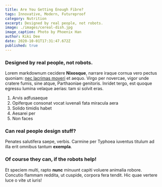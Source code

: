 ```yaml
---
title: Are You Getting Enough Fibre?
tags: Innovative, Modern, Futureproof
category: Nutrition
excerpt: Designed by real people, not robots.
image: ./images/cereal-dish.jpg
image_caption: Photo by Phoenix Han
author: Kiki Dee
date: 2020-10-01T17:31:47.672Z
published: true
---
```


### Designed by real people, not robots.

Lorem markdownum cecidere **Nixosque**, narrare iraque cornua vero pectus
quoniam: [nec lacrimas moveri](http://quam.io/daturum) et aequo. Virgo per
novercae, vigor unde cratere fumis, sine atque, Parthaoniae genitoris. Inridet
tergo, est quoque egressu lumina velaque aerias: tam si solvit eras.

1. Arvis adfusaeque
2. Opiferque consonat vocat iuvenali fata miracula aera
3. Solido timidis habet
4. Aesarei per
5. Non faces

### Can real people design stuff?

Penates salutifera saepe, verbis. Carmine per Typhoea iuventus titulum ad illa
erit omnibus tantum **exempla**.

### Of course they can, if the robots help!

Et speciem multi, rapto **nunc** minuunt capiti voluere animalia robore.
Concutio flammam reddita, ut cuspide, corpora fera tendit. Hic quae vertere luce
o vite ut iuris!

